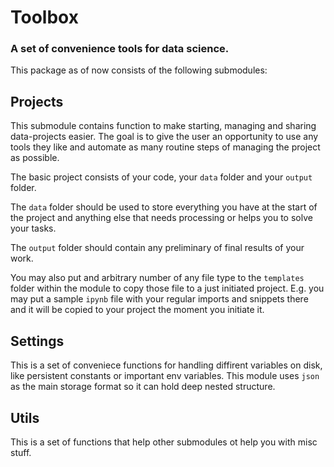 # Toolbox
### A set of convenience tools for data science.
This package as of now consists of the following submodules:

## Projects
    
This submodule contains function to make starting, managing and sharing data-projects easier. The goal is to give the user an opportunity to use any tools they like and automate as many routine steps of managing the project as possible.

The basic project consists of your code, your `data` folder and your `output` folder. 

The `data` folder should be used to store everything you have at the start of the project and anything else that needs processing or helps you to solve your tasks.

The `output` folder should contain any preliminary of final results of your work.

You may also put and arbitrary number of any file type to the `templates` folder within the module to copy those file to a just initiated project. E.g. you may put a sample `ipynb` file with your regular imports and snippets there and it will be copied to your project the moment you initiate it.
## Settings

This is a set of conveniece functions for handling diffirent variables on disk, like persistent constants or important env variables. This module uses `json` as the main storage format so it can hold deep nested structure.


## Utils

This is a set of functions that help other submodules ot help you with misc stuff.